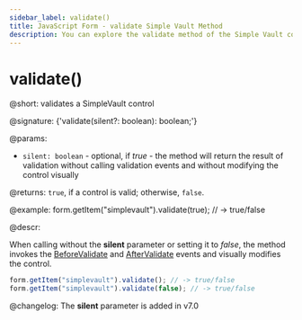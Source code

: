 ```yaml
---
sidebar_label: validate()
title: JavaScript Form - validate Simple Vault Method 
description: You can explore the validate method of the Simple Vault control of Form in the documentation of the DHTMLX JavaScript UI library. Browse developer guides and API reference, try out code examples and live demos, and download a free 30-day evaluation version of DHTMLX Suite 7.
---
```


# validate()

@short: validates a SimpleVault control

@signature: {'validate(silent?: boolean): boolean;'}

@params:
- `silent: boolean` - optional, if *true* - the method will return the result of validation without calling validation events and without modifying the control visually

@returns:
`true`, if a control is valid; otherwise, `false`.

@example:
form.getItem("simplevault").validate(true);
// -> true/false

@descr:

When calling without the  **silent** parameter or setting it to *false*, the method invokes the [BeforeValidate](form/api/simplevault/simplevault_beforevalidate_event.md) and [AfterValidate](form/api/simplevault/simplevault_aftervalidate_event.md) events and visually modifies the control.

~~~js
form.getItem("simplevault").validate(); // -> true/false
form.getItem("simplevault").validate(false); // -> true/false
~~~

@changelog:
The **silent** parameter is added in v7.0